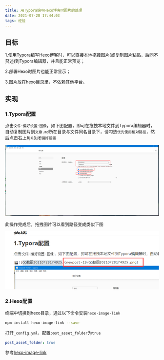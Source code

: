 ```yaml
---
title: 用Typora编写Hexo博客时图片的处理
date: 2021-07-28 17:44:03
tags: 经验
---
```


## 目标

1.使用Typora编写Hexo博客时，可以直接本地拖拽图片(或复制图片粘贴，后同不赘述)到Typora编辑器，并且能正常预览；

2.部署Hexo时图片也能正常显示；

3.图片放在hexo目录里，不依赖其他平台。

<!--more-->

## 实现

### 1.Typora配置

点击`文件`-`偏好设置`-`图像`，如下图配置，即可在拖拽本地文件到Typora编辑器时，自动复制图片到`文章.md`所在目录与文件同名目录下，请勾选`优先使用相对路径`，然后点击右上角`X`关闭`偏好设置`

![QQ截图20210728174925](newpost-19/QQ截图20210728174925.png)

此操作完成后，拖拽图片可以看到路径变成类似下图

![image-20210728175340652](newpost-19/image-20210728175340652.png)

### 2.Hexo配置

终端中切换到hexo目录，通过以下命令安装`hexo-image-link`

```sh
npm install hexo-image-link --save
```

打开`_config.yml`，配置`post_asset_folder`为`true`

```yml
post_asset_folder: true
```



参考[hexo-image-link](https://github.com/cocowool/hexo-image-link)
